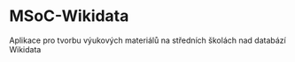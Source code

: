 # MSoC-Wikidata
 Aplikace pro tvorbu výukových materiálů na středních školách nad databází Wikidata
